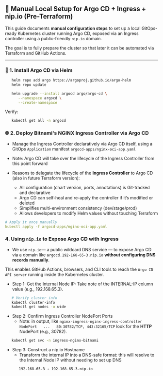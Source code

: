 ## 🧭 Manual Local Setup for Argo CD + Ingress + nip.io (Pre-Terraform)

This guide documents **manual configuration steps** to set up a local GitOps-ready Kubernetes cluster running Argo CD, exposed via an Ingress controller using a public-friendly `nip.io` domain.

The goal is to fully prepare the cluster so that later it can be automated via Terraform and GitHub Actions.

---

### 🚀 1. Install Argo CD via Helm
```bash
   helm repo add argo https://argoproj.github.io/argo-helm
   helm repo update

   helm upgrade --install argocd argo/argo-cd \
      --namespace argocd \
      --create-namespace
```
Verify: 
```bash
   kubectl get all -n argocd
```

### 🌐 2. Deploy Bitnami's NGINX Ingress Controller via Argo CD

- Manage the Ingress Controller declaratively via Argo CD itself, using a GitOps `Application` manifest `argocd-apps/nginx-oci-app.yaml`

- Note: Argo CD will take over the lifecycle of the Ingress Controller from this point forward 
- Reasons to delegate the lifecycle of the **Ingress Controller** to Argo CD (also in future Terraform version):
  - All configuration (chart version, ports, annotations) is Git-tracked and declarative
  - Argo CD can self-heal and re-apply the controller if it’s modified or deleted
  - Simplifies multi-environment consistency (dev/stage/prod)
  - Allows developers to modify Helm values without touching Terraform

```yaml
# Apply it once manually
kubectl apply -f argocd-apps/nginx-oci-app.yaml
```
### 4. Using `nip.io` to Expose Argo CD with Ingress

- We use `nip.io`— a public wildcard DNS service — to expose Argo CD via a domain like `argocd.192-168-65-3.nip.io` **without configuring DNS records manually**.

This enables GitHub Actions, browsers, and CLI tools to reach the `Argo CD API server` running inside the Kubernetes cluster.

- Step 1: Get the Internal Node IP: Take note of the INTERNAL-IP column value (e.g., 192.168.65.3).
```bash
   # Verify cluster info
   kubectl cluster-info
   kubectl get nodes -o wide
```
   
- Step 2: Confirm Ingress Controller NodePort Ports
  - Note: in output, like `nginx-ingress-nginx-ingress-controller   NodePort   ...   80:30782/TCP, 443:32165/TCP`
  look for the **HTTP** NodePort (e.g., 30782).
```bash
   kubectl get svc -n ingress-nginx-bitnami
```
  

- Step 3: Construct a nip.io Hostname
  - Transform the internal IP into a DNS-safe format: this will resolve to the Internal Node IP without needing to set up DNS
  ```text
     192.168.65.3 → 192-168-65-3.nip.io
  ```

